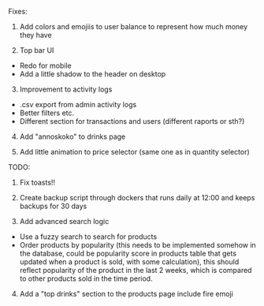 Fixes:

1. Add colors and emojiis to user balance to represent how much money they have

2. Top bar UI

- Redo for mobile
- Add a little shadow to the header on desktop

3. Improvement to activity logs

- .csv export from admin activity logs
- Better filters etc.
- Different section for transactions and users (different raports or sth?)

4. Add "annoskoko" to drinks page

5. Add little animation to price selector (same one as in quantity selector)

TODO:

1. Fix toasts!!

2. Create backup script through dockers that runs daily at 12:00 and keeps backups for 30 days

3. Add advanced search logic

- Use a fuzzy search to search for products
- Order products by popularity (this needs to be implemented somehow in the database, could be popularity score in products table that gets updated when a product is sold, with some calculation), this should reflect popularity of the product in the last 2 weeks, which is compared to other products sold in the time period.

4. Add a "top drinks" section to the products page include fire emoji
